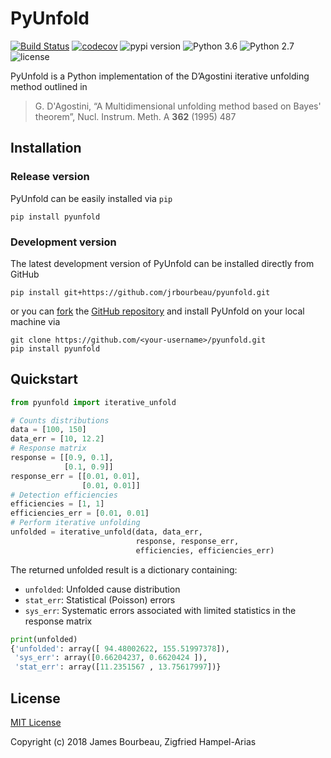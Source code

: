 # PyUnfold

[![Build Status](https://travis-ci.org/jrbourbeau/pyunfold.svg?branch=master)](https://travis-ci.org/jrbourbeau/pyunfold)
[![codecov](https://codecov.io/gh/jrbourbeau/pyunfold/branch/master/graph/badge.svg)](https://codecov.io/gh/jrbourbeau/pyunfold)
![pypi version](https://img.shields.io/pypi/v/pyunfold.svg 'pypi version')
![Python 3.6](https://img.shields.io/badge/python-3.6-blue.svg)
![Python 2.7](https://img.shields.io/badge/python-2.7-blue.svg)
![license](https://img.shields.io/pypi/l/pyunfold.svg 'license')


PyUnfold is a Python implementation of the D’Agostini iterative unfolding method outlined in

> G. D'Agostini, “A Multidimensional unfolding method based on Bayes' theorem”, Nucl. Instrum. Meth. A **362** (1995) 487


## Installation

### Release version
PyUnfold can be easily installed via `pip`

```
pip install pyunfold
```

### Development version
The latest development version of PyUnfold can be installed directly from GitHub

```
pip install git+https://github.com/jrbourbeau/pyunfold.git
```

or you can [fork](https://guides.github.com/activities/forking/) the [GitHub repository](https://github.com/jrbourbeau/pyunfold) and install PyUnfold on your local machine via

```
git clone https://github.com/<your-username>/pyunfold.git
pip install pyunfold
```

## Quickstart

```python
from pyunfold import iterative_unfold

# Counts distributions
data = [100, 150]
data_err = [10, 12.2]
# Response matrix
response = [[0.9, 0.1],
            [0.1, 0.9]]
response_err = [[0.01, 0.01],
                [0.01, 0.01]]
# Detection efficiencies
efficiencies = [1, 1]
efficiencies_err = [0.01, 0.01]
# Perform iterative unfolding
unfolded = iterative_unfold(data, data_err,
                            response, response_err,
                            efficiencies, efficiencies_err)
```
The returned unfolded result is a dictionary containing:
- `unfolded`: Unfolded cause distribution
- `stat_err`: Statistical (Poisson) errors
- `sys_err`: Systematic errors associated with limited statistics in the response matrix

```python
print(unfolded)             
{'unfolded': array([ 94.48002622, 155.51997378]),
 'sys_err': array([0.66204237, 0.6620424 ]),
 'stat_err': array([11.2351567 , 13.75617997])}
```

## License

[MIT License](LICENSE)

Copyright (c) 2018 James Bourbeau, Zigfried Hampel-Arias
